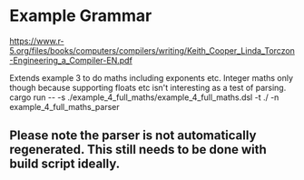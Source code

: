 # Example Grammar 
https://www.r-5.org/files/books/computers/compilers/writing/Keith_Cooper_Linda_Torczon-Engineering_a_Compiler-EN.pdf

Extends example 3 to do maths including exponents etc. Integer maths only though because supporting floats etc isn't interesting as a test of parsing. 
cargo run -- -s ./example_4_full_maths/example_4_full_maths.dsl -t ./ -n example_4_full_maths_parser



## Please note the parser is not automatically regenerated. This still needs to be done with build script ideally.